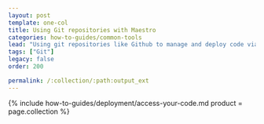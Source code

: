 ```yaml
---
layout: post
template: one-col
title: Using Git repositories with Maestro
categories: how-to-guides/common-tools
lead: "Using git repositories like Github to manage and deploy code via Maestro"
tags: ["Git"]
legacy: false
order: 200

permalink: /:collection/:path:output_ext
---
```


{% include how-to-guides/deployment/access-your-code.md product = page.collection %}

